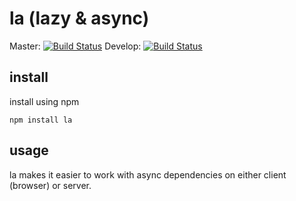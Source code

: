 # la (lazy & async)


Master: [![Build Status](https://secure.travis-ci.org/elmerbulthuis/la.png?branch=master)](https://travis-ci.org/elmerbulthuis/la)
Develop: [![Build Status](https://secure.travis-ci.org/elmerbulthuis/la.png?branch=develop)](https://travis-ci.org/elmerbulthuis/la)


## install

install using npm

	npm install la


## usage

la makes it easier to work with async dependencies on either client (browser) or server.


	
